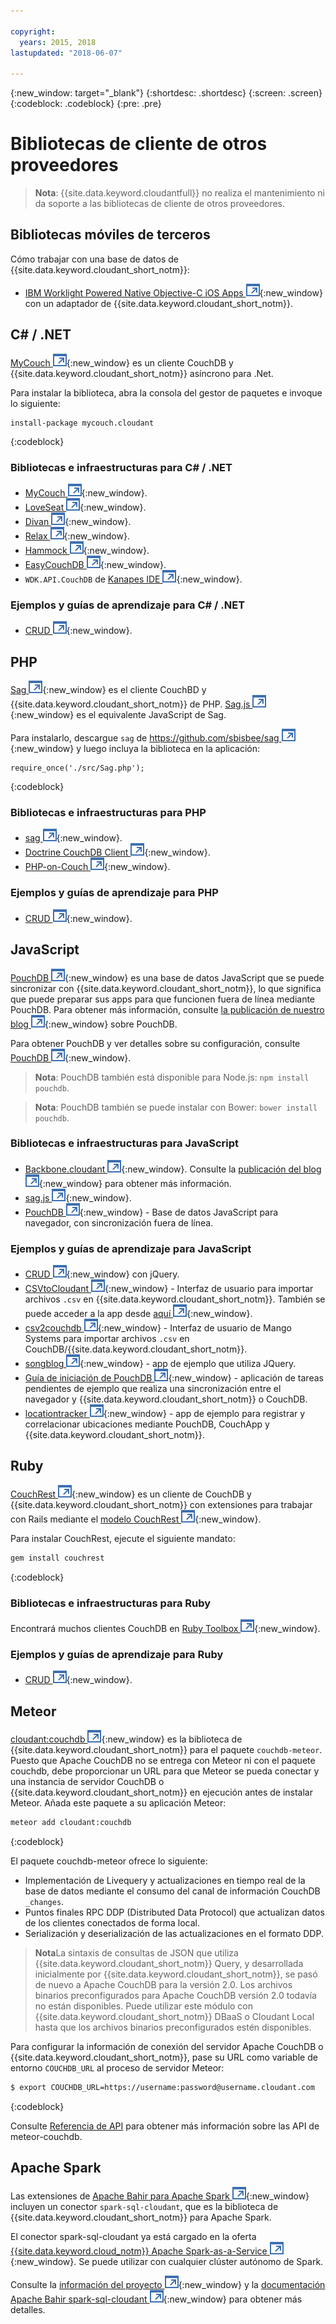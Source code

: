 ```yaml
---

copyright:
  years: 2015, 2018
lastupdated: "2018-06-07"

---
```


{:new_window: target="_blank"}
{:shortdesc: .shortdesc}
{:screen: .screen}
{:codeblock: .codeblock}
{:pre: .pre}

# Bibliotecas de cliente de otros proveedores

>   **Nota**: {{site.data.keyword.cloudantfull}} no realiza el mantenimiento ni da soporte a las bibliotecas de cliente de otros proveedores.

## Bibliotecas móviles de terceros

Cómo trabajar con una base de datos de {{site.data.keyword.cloudant_short_notm}}:

-   [IBM Worklight Powered Native Objective-C iOS Apps ![Icono de enlace externo](../images/launch-glyph.svg "Icono de enlace externo")](http://www.tricedesigns.com/2014/11/17/ibm-worklight-powered-native-objective-c-ios-apps/){:new_window} con un adaptador de {{site.data.keyword.cloudant_short_notm}}.

## C# / .NET

[MyCouch ![Icono de enlace externo](../images/launch-glyph.svg "Icono de enlace externo")](https://github.com/danielwertheim/mycouch){:new_window}
es un cliente CouchDB y {{site.data.keyword.cloudant_short_notm}} asíncrono para .Net.

Para instalar la biblioteca, abra la consola del gestor de paquetes e invoque lo siguiente:

```
install-package mycouch.cloudant
```
{:codeblock}

### Bibliotecas e infraestructuras para C# / .NET

-   [MyCouch ![Icono de enlace externo](../images/launch-glyph.svg "Icono de enlace externo")](https://github.com/danielwertheim/mycouch){:new_window}.
-   [LoveSeat ![Icono de enlace externo](../images/launch-glyph.svg "Icono de enlace externo")](https://github.com/soitgoes/LoveSeat){:new_window}.
-   [Divan ![Icono de enlace externo](../images/launch-glyph.svg "Icono de enlace externo")](https://github.com/foretagsplatsen/Divan){:new_window}.
-   [Relax ![Icono de enlace externo](../images/launch-glyph.svg "Icono de enlace externo")](https://github.com/arobson/Relax){:new_window}.
-   [Hammock ![Icono de enlace externo](../images/launch-glyph.svg "Icono de enlace externo")](http://code.google.com/p/relax-net/){:new_window}.
-   [EasyCouchDB ![Icono de enlace externo](../images/launch-glyph.svg "Icono de enlace externo")](https://github.com/hhariri/EasyCouchDB){:new_window}.
-   `WDK.API.CouchDB` de [Kanapes IDE ![Icono de enlace externo](../images/launch-glyph.svg "Icono de enlace externo")](http://kanapeside.com/){:new_window}.

### Ejemplos y guías de aprendizaje para C# / .NET

-   [CRUD ![Icono de enlace externo](../images/launch-glyph.svg "Icono de enlace externo")](https://github.com/cloudant/haengematte/tree/master/c%23){:new_window}.

## PHP

[Sag ![Icono de enlace externo](../images/launch-glyph.svg "Icono de enlace externo")](https://github.com/sbisbee/sag){:new_window} es el cliente CouchBD y {{site.data.keyword.cloudant_short_notm}} de PHP.
[Sag.js ![Icono de enlace externo](../images/launch-glyph.svg "Icono de enlace externo")](https://github.com/sbisbee/sag-js){:new_window} es el equivalente JavaScript de Sag.

Para instalarlo, descargue `sag` de [https://github.com/sbisbee/sag ![Icono de enlace externo](../images/launch-glyph.svg "Icono de enlace externo")](https://github.com/sbisbee/sag){:new_window} y luego incluya la biblioteca en la aplicación:

```
require_once('./src/Sag.php');
```
{:codeblock}

### Bibliotecas e infraestructuras para PHP

-   [sag ![Icono de enlace externo](../images/launch-glyph.svg "Icono de enlace externo")](https://github.com/sbisbee/sag){:new_window}.
-   [Doctrine CouchDB Client ![Icono de enlace externo](../images/launch-glyph.svg "Icono de enlace externo")](https://github.com/doctrine/couchdb-client){:new_window}.
-   [PHP-on-Couch ![Icono de enlace externo](../images/launch-glyph.svg "Icono de enlace externo")](https://github.com/dready92/PHP-on-Couch){:new_window}.

### Ejemplos y guías de aprendizaje para PHP

-   [CRUD ![Icono de enlace externo](../images/launch-glyph.svg "Icono de enlace externo")](https://github.com/cloudant/haengematte/tree/master/php){:new_window}.

## JavaScript

[PouchDB ![Icono de enlace externo](../images/launch-glyph.svg "Icono de enlace externo")](http://pouchdb.com/){:new_window} es una base de datos JavaScript que se puede sincronizar con {{site.data.keyword.cloudant_short_notm}},
lo que significa que puede preparar sus apps para que funcionen fuera de línea mediante PouchDB.
Para obtener más información, consulte [la publicación de nuestro blog ![Icono de enlace externo](../images/launch-glyph.svg "Icono de enlace externo")](https://cloudant.com/blog/pouchdb){:new_window} sobre PouchDB.

Para obtener PouchDB y ver detalles sobre su configuración, consulte [PouchDB ![Icono de enlace externo](../images/launch-glyph.svg "Icono de enlace externo")](http://pouchdb.com/){:new_window}.

>   **Nota**: PouchDB también está disponible para Node.js: `npm install pouchdb`.

>   **Nota**: PouchDB también se puede instalar con Bower: `bower install pouchdb`.

### Bibliotecas e infraestructuras para JavaScript

-   [Backbone.cloudant ![Icono de enlace externo](../images/launch-glyph.svg "Icono de enlace externo")](https://github.com/cloudant-labs/backbone.cloudant){:new_window}.
    Consulte la [publicación del blog ![Icono de enlace externo](../images/launch-glyph.svg "Icono de enlace externo")](https://cloudant.com/blog/backbone-and-cloudant/){:new_window} para obtener más información.
-   [sag.js ![Icono de enlace externo](../images/launch-glyph.svg "Icono de enlace externo")](https://github.com/sbisbee/sag-js){:new_window}.
-   [PouchDB ![Icono de enlace externo](../images/launch-glyph.svg "Icono de enlace externo")](http://pouchdb.com/){:new_window} - Base de datos JavaScript para navegador, con sincronización fuera de línea.

### Ejemplos y guías de aprendizaje para JavaScript

-   [CRUD ![Icono de enlace externo](../images/launch-glyph.svg "Icono de enlace externo")](https://github.com/cloudant/haengematte/tree/master/javascript-jquery){:new_window} con jQuery.
-   [CSVtoCloudant ![Icono de enlace externo](../images/launch-glyph.svg "Icono de enlace externo")](https://github.com/michellephung/CSVtoCloudant){:new_window} -
    Interfaz de usuario para importar archivos `.csv` en {{site.data.keyword.cloudant_short_notm}}.
    También se puede acceder a la app desde [aquí ![Icono de enlace externo](../images/launch-glyph.svg "Icono de enlace externo")](https://michellephung.github.io/CSVtoCloudant/){:new_window}.
-   [csv2couchdb ![Icono de enlace externo](../images/launch-glyph.svg "Icono de enlace externo")](https://github.com/Mango-information-systems/csv2couchdb){:new_window} -
    Interfaz de usuario de Mango Systems para importar archivos `.csv` en CouchDB/{{site.data.keyword.cloudant_short_notm}}.
-   [songblog ![Icono de enlace externo](../images/launch-glyph.svg "Icono de enlace externo")](https://github.com/millayr/songblog){:new_window} - app de ejemplo que utiliza JQuery.
-   [Guía de iniciación de PouchDB ![Icono de enlace externo](../images/launch-glyph.svg "Icono de enlace externo")](http://pouchdb.com/getting-started.html){:new_window} -
    aplicación de tareas pendientes de ejemplo que realiza una sincronización entre el navegador y {{site.data.keyword.cloudant_short_notm}} o CouchDB.
-   [locationtracker ![Icono de enlace externo](../images/launch-glyph.svg "Icono de enlace externo")](https://github.com/rajrsingh/locationtracker){:new_window} -
    app de ejemplo para registrar y correlacionar ubicaciones mediante PouchDB,
CouchApp y {{site.data.keyword.cloudant_short_notm}}.

## Ruby

[CouchRest ![Icono de enlace externo](../images/launch-glyph.svg "Icono de enlace externo")](https://github.com/couchrest/couchrest){:new_window} es un cliente de CouchDB y {{site.data.keyword.cloudant_short_notm}} con extensiones para trabajar con Rails mediante el [modelo CouchRest ![Icono de enlace externo](../images/launch-glyph.svg "Icono de enlace externo")](https://github.com/couchrest/couchrest_model){:new_window}.

Para instalar CouchRest, ejecute el siguiente mandato:

```sh
gem install couchrest
```
{:codeblock}

### Bibliotecas e infraestructuras para Ruby

Encontrará muchos clientes CouchDB en
[Ruby Toolbox ![Icono de enlace externo](../images/launch-glyph.svg "Icono de enlace externo")](https://www.ruby-toolbox.com/categories/couchdb_clients){:new_window}.

### Ejemplos y guías de aprendizaje para Ruby

-   [CRUD ![Icono de enlace externo](../images/launch-glyph.svg "Icono de enlace externo")](https://github.com/cloudant/haengematte/tree/master/ruby){:new_window}.

<div id="couchdb"></div>

## Meteor

[cloudant:couchdb ![Icono de enlace externo](../images/launch-glyph.svg "Icono de enlace externo")](https://atmospherejs.com/cloudant/couchdb){:new_window} es la biblioteca de {{site.data.keyword.cloudant_short_notm}} para el paquete `couchdb-meteor`.
Puesto que Apache CouchDB no se entrega con Meteor ni con el paquete couchdb, debe proporcionar un URL para que Meteor se pueda conectar y una instancia de servidor
CouchDB o {{site.data.keyword.cloudant_short_notm}} en ejecución antes de instalar Meteor.
Añada este paquete a su aplicación Meteor:

```sh
meteor add cloudant:couchdb
```
{:codeblock}

El paquete couchdb-meteor ofrece lo siguiente:

-   Implementación de Livequery y actualizaciones en tiempo real de la base de datos mediante el consumo del canal de información CouchDB `_changes`.
-   Puntos finales RPC DDP (Distributed Data Protocol) que actualizan datos de los clientes conectados de forma local.
-   Serialización y deserialización de las actualizaciones en el formato DDP.

>   **Nota**La sintaxis de consultas de JSON que utiliza {{site.data.keyword.cloudant_short_notm}} Query,
    y desarrollada inicialmente por {{site.data.keyword.cloudant_short_notm}},
    se pasó de nuevo a Apache CouchDB para la versión 2.0.
    Los archivos binarios preconfigurados para Apache CouchDB versión 2.0 todavía no están disponibles.
    Puede utilizar este módulo con {{site.data.keyword.cloudant_short_notm}} DBaaS o Cloudant Local hasta que los archivos binarios preconfigurados estén disponibles.

Para configurar la información de conexión del servidor Apache CouchDB o {{site.data.keyword.cloudant_short_notm}}, pase su URL como variable de entorno `COUCHDB_URL` al proceso de servidor Meteor:

```sh
$ export COUCHDB_URL=https://username:password@username.cloudant.com
```
{:codeblock}

Consulte [Referencia de API](../api/index.html) para obtener más información sobre las API de meteor-couchdb. 

## Apache Spark

Las extensiones de [Apache Bahir para Apache Spark ![Icono de enlace externo](../images/launch-glyph.svg "Icono de enlace externo")](http://bahir.apache.org/#home){:new_window}
incluyen un conector `spark-sql-cloudant`, que es la biblioteca de {{site.data.keyword.cloudant_short_notm}} para Apache Spark.

El conector spark-sql-cloudant ya está cargado en la oferta
[{{site.data.keyword.cloud_notm}} Apache Spark-as-a-Service ![Icono de enlace externo](../images/launch-glyph.svg "Icono de enlace externo")](https://console.ng.bluemix.net/catalog/services/apache-spark/){:new_window}.
Se puede utilizar con cualquier clúster autónomo de Spark.

Consulte la [información del proyecto ![Icono de enlace externo](../images/launch-glyph.svg "Icono de enlace externo")](https://github.com/apache/bahir/tree/master/sql-cloudant){:new_window}
y la [documentación Apache Bahir spark-sql-cloudant ![Icono de enlace externo](../images/launch-glyph.svg "Icono de enlace externo")](http://bahir.apache.org/docs/spark/current/spark-sql-cloudant/){:new_window} para obtener más detalles.
